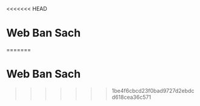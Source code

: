 <<<<<<< HEAD
# Web Ban Sach
=======
# Web Ban Sach 
>>>>>>> 1be4f6cbcd23f0bad9727d2ebdcd618cea36c571
